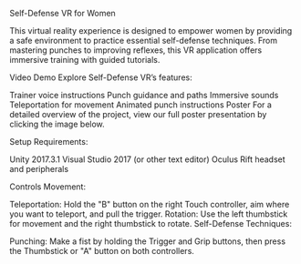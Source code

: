 Self-Defense VR for Women

This virtual reality experience is designed to empower women by providing a safe environment to practice essential self-defense techniques. From mastering punches to improving reflexes, this VR application offers immersive training with guided tutorials.

Video Demo
Explore Self-Defense VR’s features:

Trainer voice instructions
Punch guidance and paths
Immersive sounds
Teleportation for movement
Animated punch instructions
Poster
For a detailed overview of the project, view our full poster presentation by clicking the image below.

Setup
Requirements:

Unity 2017.3.1
Visual Studio 2017 (or other text editor)
Oculus Rift headset and peripherals

Controls
Movement:

Teleportation: Hold the "B" button on the right Touch controller, aim where you want to teleport, and pull the trigger.
Rotation: Use the left thumbstick for movement and the right thumbstick to rotate.
Self-Defense Techniques:

Punching: Make a fist by holding the Trigger and Grip buttons, then press the Thumbstick or "A" button on both controllers.
